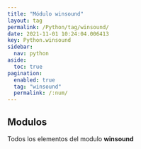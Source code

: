 ```yaml
---
title: "Módulo winsound"
layout: tag
permalink: /Python/tag/winsound/
date: 2021-11-01 10:24:04.006413
key: Python.winsound
sidebar: 
  nav: python
aside: 
  toc: true
pagination: 
  enabled: true
  tag: "winsound"
  permalink: /:num/
---
```


<h2>Modulos</h2>
Todos los elementos del modulo <strong>winsound</strong>

